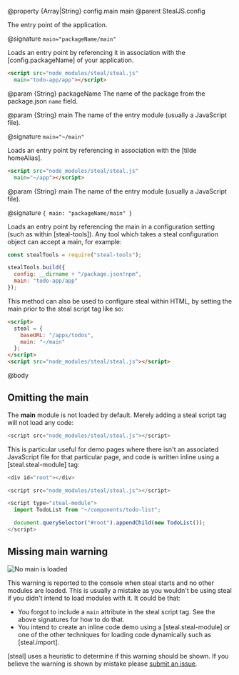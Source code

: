 @property {Array<String>|String} config.main main
@parent StealJS.config

The entry point of the application.

@signature `main="packageName/main"`

Loads an entry point by referencing it in association with the [config.packageName] of your application.

```html
<script src="node_modules/steal/steal.js"
  main="todo-app/app"></script>
```

@param {String} packageName The name of the package from the package.json `name` field.

@param {String} main The name of the entry module (usually a JavaScript file).

@signature `main="~/main"`

Loads an entry point by referencing in association with the [tilde homeAlias].

```html
<script src="node_modules/steal/steal.js"
  main="~/app"></script>
```

@param {String} main The name of the entry module (usually a JavaScript file).

@signature `{ main: "packageName/main" }`

Loads an entry point by referencing the main in a configuration setting (such as within [steal-tools]). Any tool which takes a steal configuration object can accept a main, for example:

```js
const stealTools = require("steal-tools");

stealTools.build({
  config: __dirname + "/package.json!npm",
  main: "todo-app/app"
});
```

This method can also be used to configure steal within HTML, by setting the main prior to the steal script tag like so:

```html
<script>
  steal = {
    baseURL: "/apps/todos",
    main: "~/main"
  };
</script>
<script src="node_modules/steal/steal.js"></script>
```

@body

## Omitting the main

The __main__ module is not loaded by default. Merely adding a steal script tag will not load any code:

```js
<script src="node_modules/steal/steal.js"></script>
```

This is particular useful for demo pages where there isn't an associated JavaScript file for that particular page, and code is written inline using a [steal.steal-module] tag:

```js
<div id="root"></div>

<script src="node_modules/steal/steal.js"></script>

<script type="steal-module">
  import TodoList from "~/components/todo-list";

  document.querySelector("#root").appendChild(new TodoList());
</script>
```

## Missing main warning

![No main is loaded](https://user-images.githubusercontent.com/361671/42763505-425adc50-88e1-11e8-9c01-17957b3f5ce5.png)

This warning is reported to the console when steal starts and no other modules are loaded. This is usually a mistake as you wouldn't be using steal if you didn't intend to load modules with it. It could be that:

* You forgot to include a `main` attribute in the steal script tag. See the above signatures for how to do that.
* You intend to create an inline code demo using a [steal.steal-module] or one of the other techniques for loading code dynamically such as [steal.import].

[steal] uses a heuristic to determine if this warning should be shown. If you believe the warning is shown by mistake please [submit an issue](https://github.com/stealjs/steal/issues/new).
